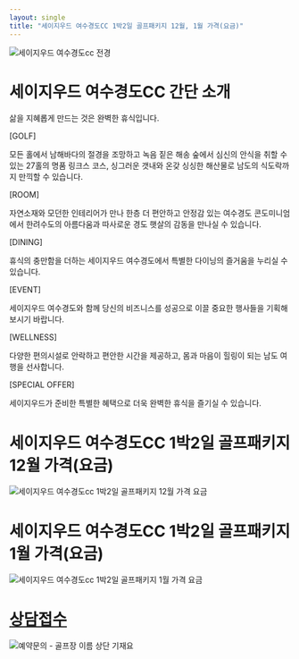 ```yaml
---
layout: single
title: "세이지우드 여수경도CC 1박2일 골프패키지 12월, 1월 가격(요금)"
---
```


![세이지우드 여수경도cc 전경](https://user-images.githubusercontent.com/96457511/147049692-20ab246b-4ca7-436a-97dc-54a8ccf62328.jpg)

# 세이지우드 여수경도CC 간단 소개
삶을 지혜롭게 만드는 것은 완벽한 휴식입니다.

[GOLF]

모든 홀에서 남해바다의 절경을 조망하고 녹음 짙은 해송 숲에서 심신의 안식을 취할 수 있는 27홀의 명품 링크스 코스,
싱그러운 갯내와 온갖 싱싱한 해산물로 남도의 식도락까지 만끽할 수 있습니다.

[ROOM]

자연소재와 모던한 인테리어가 만나 한층 더 편안하고 안정감 있는 여수경도 콘도미니엄에서 한려수도의 아름다움과 따사로운 경도 햇살의 감동을 만나실 수 있습니다.

[DINING]

휴식의 충만함을 더하는 세이지우드 여수경도에서 특별한 다이닝의 즐거움을 누리실 수 있습니다.

[EVENT]

세이지우드 여수경도와 함께 당신의 비즈니스를 성공으로 이끌 중요한 행사들을 기획해 보시기 바랍니다.

[WELLNESS]

다양한 편의시설로 안락하고 편안한 시간을 제공하고, 몸과 마음이 힐링이 되는 남도 여행을 선사합니다.

[SPECIAL OFFER]

세이지우드가 준비한 특별한 혜택으로 더욱 완벽한 휴식을 즐기실 수 있습니다.


# 세이지우드 여수경도CC 1박2일 골프패키지 12월 가격(요금)
![세이지우드 여수경도cc 1박2일 골프패키지 12월 가격 요금](https://user-images.githubusercontent.com/96457511/147046151-ca6d8aaf-7029-4475-859a-d7daf768d156.PNG)



# 세이지우드 여수경도CC 1박2일 골프패키지 1월 가격(요금)
![세이지우드 여수경도cc 1박2일 골프패키지 1월 가격 요금](https://user-images.githubusercontent.com/96457511/147046165-a588d752-f613-4373-8319-24e7453e1294.PNG)

# [상담접수](http://www.1night2day.com/golf/detail.html?goods_no=47)

![예약문의 - 골프장 이름 상단 기재요](https://user-images.githubusercontent.com/96457511/147046359-cb17c431-002c-4c8f-8cad-0532ad681e4b.png)

